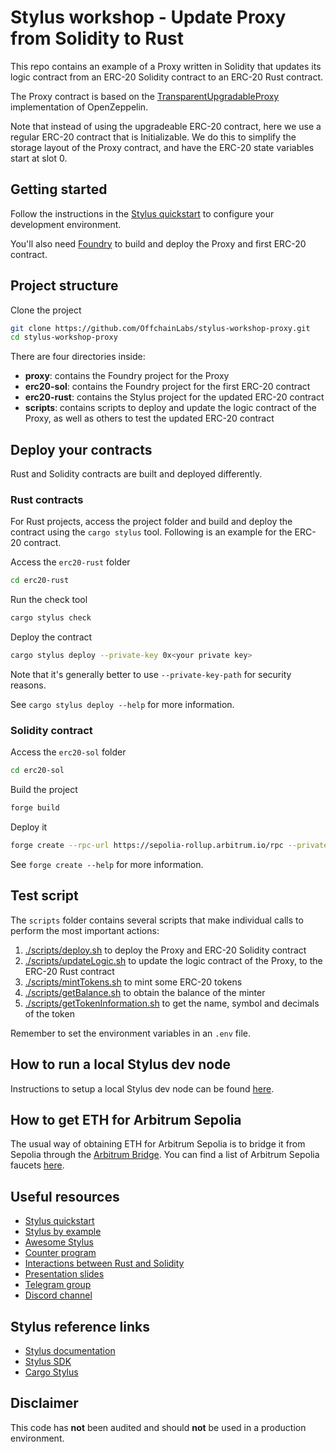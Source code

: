 # Stylus workshop - Update Proxy from Solidity to Rust

This repo contains an example of a Proxy written in Solidity that updates its logic contract from an ERC-20 Solidity contract to an ERC-20 Rust contract.

The Proxy contract is based on the [TransparentUpgradableProxy](https://docs.openzeppelin.com/contracts/4.x/api/proxy#TransparentUpgradeableProxy) implementation of OpenZeppelin.

Note that instead of using the upgradeable ERC-20 contract, here we use a regular ERC-20 contract that is Initializable. We do this to simplify the storage layout of the Proxy contract, and have the ERC-20 state variables start at slot 0.

## Getting started

Follow the instructions in the [Stylus quickstart](https://docs.arbitrum.io/stylus/stylus-quickstart) to configure your development environment.

You'll also need [Foundry](https://github.com/foundry-rs/foundry) to build and deploy the Proxy and first ERC-20 contract.

## Project structure

Clone the project

```sh
git clone https://github.com/OffchainLabs/stylus-workshop-proxy.git
cd stylus-workshop-proxy
```

There are four directories inside:

- **proxy**: contains the Foundry project for the Proxy
- **erc20-sol**: contains the Foundry project for the first ERC-20 contract
- **erc20-rust**: contains the Stylus project for the updated ERC-20 contract
- **scripts**: contains scripts to deploy and update the logic contract of the Proxy, as well as others to test the updated ERC-20 contract

## Deploy your contracts

Rust and Solidity contracts are built and deployed differently.

### Rust contracts

For Rust projects, access the project folder and build and deploy the contract using the `cargo stylus` tool. Following is an example for the ERC-20 contract.

Access the `erc20-rust` folder

```sh
cd erc20-rust
```

Run the check tool

```sh
cargo stylus check
```

Deploy the contract

```sh
cargo stylus deploy --private-key 0x<your private key>
```

Note that it's generally better to use `--private-key-path` for security reasons.

See `cargo stylus deploy --help` for more information.

### Solidity contract

Access the `erc20-sol` folder

```sh
cd erc20-sol
```

Build the project

```sh
forge build
```

Deploy it

```sh
forge create --rpc-url https://sepolia-rollup.arbitrum.io/rpc --private-key 0x<your private key> src/MyToken.sol:MyToken
```

See `forge create --help` for more information.

## Test script

The `scripts` folder contains several scripts that make individual calls to perform the most important actions:

1. [./scripts/deploy.sh](./scripts/deploy.sh) to deploy the Proxy and ERC-20 Solidity contract
2. [./scripts/updateLogic.sh](./scripts/updateLogic.sh) to update the logic contract of the Proxy, to the ERC-20 Rust contract
3. [./scripts/mintTokens.sh](./scripts/mintTokens.sh) to mint some ERC-20 tokens
4. [./scripts/getBalance.sh](./scripts/getBalance.sh) to obtain the balance of the minter
5. [./scripts/getTokenInformation.sh](./scripts/getTokenInformation.sh) to get the name, symbol and decimals of the token

Remember to set the environment variables in an `.env` file.

## How to run a local Stylus dev node

Instructions to setup a local Stylus dev node can be found [here](https://docs.arbitrum.io/stylus/how-tos/local-stylus-dev-node).

## How to get ETH for Arbitrum Sepolia

The usual way of obtaining ETH for Arbitrum Sepolia is to bridge it from Sepolia through the [Arbitrum Bridge](https://bridge.arbitrum.io/?destinationChain=arbitrum-sepolia&sourceChain=sepolia). You can find a list of Arbitrum Sepolia faucets [here](https://docs.arbitrum.io/stylus/reference/testnet-information#faucets).

## Useful resources

- [Stylus quickstart](https://docs.arbitrum.io/stylus/stylus-quickstart)
- [Stylus by example](https://arbitrum-stylus-by-example.vercel.app/)
- [Awesome Stylus](https://github.com/OffchainLabs/awesome-stylus)
- [Counter program](https://github.com/OffchainLabs/stylus-workshop-counter)
- [Interactions between Rust and Solidity](https://github.com/OffchainLabs/stylus-workshop-rust-solidity/)
- [Presentation slides](https://docs.google.com/presentation/d/10wJbIgVXGa3OX_cDzhYIGj5TsRCcmmM419bO44jslZk)
- [Telegram group](https://t.me/arbitrum_stylus)
- [Discord channel](https://discord.com/channels/585084330037084172/1146789176939909251)

## Stylus reference links

- [Stylus documentation](https://docs.arbitrum.io/stylus/stylus-gentle-introduction)
- [Stylus SDK](https://github.com/OffchainLabs/stylus-sdk-rs)
- [Cargo Stylus](https://github.com/OffchainLabs/cargo-stylus)

## Disclaimer

This code has **not** been audited and should **not** be used in a production environment.